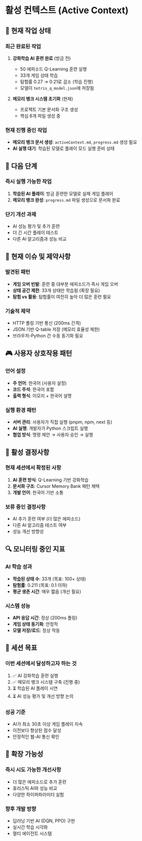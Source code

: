 # 활성 컨텍스트 (Active Context)

## 🎯 현재 작업 상태

### 최근 완료된 작업
1. **강화학습 AI 훈련 완료** (방금 전)
   - 50 에피소드 Q-Learning 훈련 실행
   - 33개 게임 상태 학습
   - 탐험률 0.27 → 0.21로 감소 (학습 진행)
   - 모델이 `tetris_q_model.json`에 저장됨

2. **메모리 뱅크 시스템 초기화** (현재)
   - 프로젝트 기본 문서화 구조 생성
   - 핵심 6개 파일 생성 중

### 현재 진행 중인 작업
- **메모리 뱅크 문서 생성**: `activeContext.md`, `progress.md` 생성 필요
- **AI 실행 대기**: 학습된 모델로 플레이 모드 실행 준비 상태

## 🔄 다음 단계

### 즉시 실행 가능한 작업
1. **학습된 AI 플레이**: 방금 훈련한 모델로 실제 게임 플레이
2. **메모리 뱅크 완성**: `progress.md` 파일 생성으로 문서화 완료

### 단기 개선 과제
- AI 성능 평가 및 추가 훈련
- 더 긴 시간 플레이 테스트
- 다른 AI 알고리즘과 성능 비교

## 🚨 현재 이슈 및 제약사항

### 발견된 패턴
- **게임 오버 빈발**: 훈련 중 대부분 에피소드가 즉시 게임 오버
- **상태 공간 제한**: 33개 상태만 학습됨 (확장 필요)
- **탐험 vs 활용**: 탐험률이 여전히 높아 더 많은 훈련 필요

### 기술적 제약
- HTTP 폴링 기반 통신 (200ms 간격)
- JSON 기반 Q-table 저장 (메모리 효율성 제한)
- 브라우저-Python 간 수동 동기화 필요

## 🎮 사용자 상호작용 패턴

### 언어 설정
- **주 언어**: 한국어 (사용자 설정)
- **코드 주석**: 한국어 포함
- **출력 형식**: 이모지 + 한국어 설명

### 실행 환경 패턴
- **서버 관리**: 사용자가 직접 실행 (pnpm, npm, next 등)
- **AI 실행**: 개발자가 Python 스크립트 실행
- **협업 방식**: 명령 제안 → 사용자 승인 → 실행

## 📝 활성 결정사항

### 현재 세션에서 확정된 사항
1. **AI 훈련 방식**: Q-Learning 기반 강화학습
2. **문서화 구조**: Cursor Memory Bank 패턴 채택
3. **개발 언어**: 한국어 기반 소통

### 보류 중인 결정사항
- AI 추가 훈련 여부 (더 많은 에피소드)
- 다른 AI 알고리즘 테스트 여부
- 성능 개선 방향성

## 🔍 모니터링 중인 지표

### AI 학습 성과
- **학습된 상태 수**: 33개 (목표: 100+ 상태)
- **탐험률**: 0.211 (목표: 0.1 이하)
- **평균 생존 시간**: 매우 짧음 (개선 필요)

### 시스템 성능
- **API 응답 시간**: 정상 (200ms 폴링)
- **게임 상태 동기화**: 안정적
- **모델 저장/로드**: 정상 작동

## 🎯 세션 목표

### 이번 세션에서 달성하고자 하는 것
1. ✅ AI 강화학습 훈련 실행
2. ✅ 메모리 뱅크 시스템 구축 (진행 중)
3. ⏳ 학습된 AI 플레이 시연
4. ⏳ AI 성능 평가 및 개선 방향 논의

### 성공 기준
- AI가 최소 30초 이상 게임 플레이 지속
- 이전보다 향상된 점수 달성
- 안정적인 웹-AI 통신 확인

## 🚀 확장 가능성

### 즉시 시도 가능한 개선사항
- 더 많은 에피소드로 추가 훈련
- 휴리스틱 AI와 성능 비교
- 다양한 하이퍼파라미터 실험

### 향후 개발 방향
- 딥러닝 기반 AI (DQN, PPO) 구현
- 실시간 학습 시각화
- 멀티 에이전트 시스템 